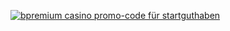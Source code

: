 [![bpremium casino promo-code für startguthaben](https://123-caf.pages.dev/gitsignup.png)](https://vrmoo.ru/Bt82HjjY)

   </thead>